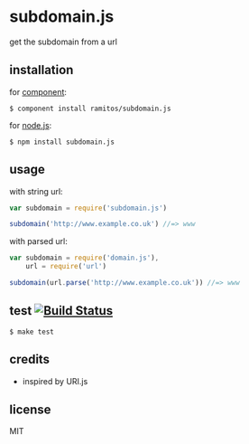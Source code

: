 # subdomain.js

get the subdomain from a url

## installation

for [component](https://github.com/component/component):

    $ component install ramitos/subdomain.js

for [node.js](http://nodejs.org/):

    $ npm install subdomain.js

## usage

with string url:

```js
var subdomain = require('subdomain.js')

subdomain('http://www.example.co.uk') //=> www
```

with parsed url:

```js
var subdomain = require('domain.js'),
    url = require('url')

subdomain(url.parse('http://www.example.co.uk')) //=> www
```

## test [![Build Status](https://secure.travis-ci.org/ramitos/subdomain.js.png)](http://travis-ci.org/ramitos/subdomain.js)

    $ make test

## credits
 
 * inspired by URI.js

## license

MIT